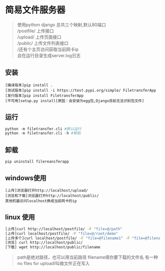 # 简易文件服务器
> 使用python django
总共三个映射,默认80端口<br>
/postfile/ 上传接口<br>
/upload/ 上传页面接口<br>
/public/ 上传文件列表接口<br>
/还有个主页访问获取当前网卡ip<br>
会在运行目录生成server.log日志

## 安装
```shell
[编译版本]pip install .
[测试版本]pip install -i https://test.pypi.org/simple/ FiletransferApp
[发行版本]pip install FiletransferApp
[不可用]setup.py install[原因：会安装为egg包,Django目前无法识别包文件]
```

## 运行
``` python
python -m filetransfer.cli #默认运行
python -m filetransfer.cli -h #帮助
```

## 卸载
```
pip uninstall filereansferapp
```

## windows使用
```
[上传]浏览器打开http://localhost/upload/
[浏览和下载]浏览器打开http://localhost/public/
其他机器访问localhost换成当前网卡的ip
```
## linux 使用
``` bash
[上传]curl http://localhost/postfile/ -F "file=@/path" 
[上传]curl localhost/postfile/ -F "file=@/root/demo"
[上传多个]curl localhost/postfile/ -F "file=@filename1" -F "file=@filename2"
[浏览] curl http://localhost/public/
[下载] wget http://localhost/public/filename
```
>path是绝对路径，也可以用当前路径
filename填你要下载的文件名
有一种no files for upload!叫做文件正在写入